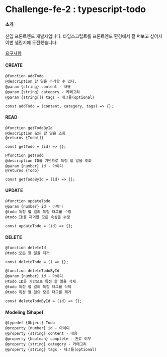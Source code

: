 # Challenge-fe-2 : typescript-todo

#### 소개

신입 프론트엔드 개발자입니다. 타입스크립트를 프론트엔드 환경에서 잘 써보고 싶어서 이번 챌린지에 도전했습니다.

<a href="https://gist.github.com/pocojang/3c3d4470a3d2a978b5ebfb3f613e40fa">요구사항</a>

#### CREATE

```
@function addTodo
@description 할 일을 추가할 수 있다.
@param {string} content - 내용
@param {string} category - 카테고리
@param {string[]} tags - 태그들(optional)

const addTodo = (content, category, tags) => {};
```

#### READ

```
@function getTodoById
@description 모든 할 일을 조회
@returns {Todo[]}

const getTodo = (id) => {};
```

```
@function getTodo
@description ID를 기반으로 특정 할 일을 조회
@param {number} id - 아이디
@returns {Todo}

const getTodoById = (id) => {};
```

#### UPDATE

```
@function updateTodo
@param {number} id - 아이디
@todo 특정 할 일의 특정 태그를 수정
@todo ID를 제외한 모든 속성을 수정

const updateTodo = (id) => {};
```

#### DELETE

```
@function deleteId
@todo 모든 할 일을 제거

const deleteTodo = () => {};
```

```
@function deleteTodoById
@param {number} id - 아이디
@todo ID를 기반으로 특정 할 일을 삭제
@todo 특정 할 일의 특정 태그를 삭제
@todo 특정 할 일의 모든 태그를 제거

const deleteTodoById = (id) => {};
```

#### Modeling (Shape)

```
@typedef {Object} Todo
@property {number} id - 아이디
@property {string} content - 내용
@property {boolean} complete - 완료 여부
@property {string} category - 카테고리
@property {string} tags - 태그들(optional)
```
